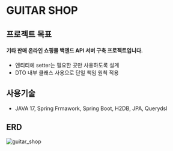 # GUITAR SHOP

## 프로젝트 목표

#### 기타 판매 온라인 쇼핑몰 백엔드 API 서버 구축 프로젝트입니다.

* 엔티티에 setter는 필요한 곳만 사용하도록 설계
* DTO 내부 클래스 사용으로 단일 책임 원칙 적용

## 사용기술

* JAVA 17, Spring Frmawork, Spring Boot, H2DB, JPA, Querydsl

## ERD

![guitar_shop](https://github.com/ssbin0916/GUITAR-SHOP/assets/151374753/322a4850-9fb1-47f1-8367-69dea5c8ddcf)
